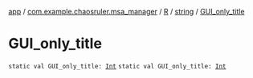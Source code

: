 [app](../../../index.md) / [com.example.chaosruler.msa_manager](../../index.md) / [R](../index.md) / [string](index.md) / [GUI_only_title](.)

# GUI_only_title

`static val GUI_only_title: `[`Int`](https://kotlinlang.org/api/latest/jvm/stdlib/kotlin/-int/index.html)
`static val GUI_only_title: `[`Int`](https://kotlinlang.org/api/latest/jvm/stdlib/kotlin/-int/index.html)